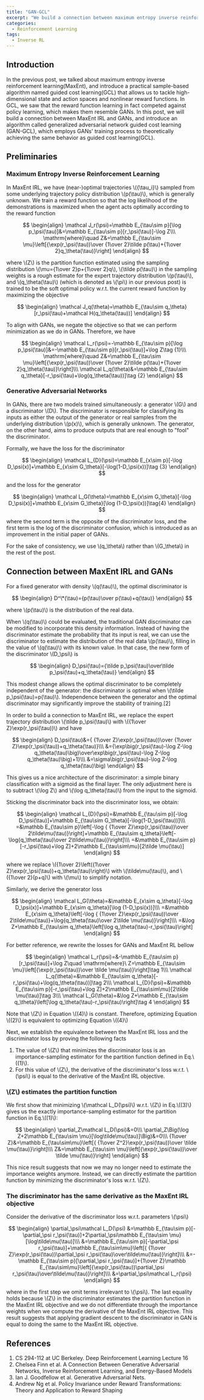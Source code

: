 ```yaml
---
title: "GAN-GCL"
excerpt: "We build a connection between maximum entropy inverse reinforcement learning and generative adversarial networks"
categories:
  - Reinforcement Learning
tags:
  - Inverse RL
---
```


##  Introduction

In the previous post, we talked about maximum entropy inverse reinforcement learning(MaxEnt), and introduce a practical sample-based algorithm named guided cost learning(GCL) that allows us to tackle high-dimensional state and action spaces and nonlinear reward functions. In GCL, we saw that the reward function learning in fact competed against policy learning, which makes them resemble GANs. In this post, we will build a connection between MaxEnt IRL and GANs, and introduce an algorithm called generalized adversarial network guided cost learning (GAN-GCL), which employs GANs' training process to theoretically achieving the same behavior as guided cost learning(GCL). 

## Preliminaries

### Maximum Entropy Inverse Reinforcement Learning

In MaxEnt IRL, we have (near-)optimal trajectories \\(\{\tau_i\}\\) sampled from some underlying trajectory policy distribution \\(p(\tau)\\), which is generally unknown. We train a reward function so that the log likelihood of the demonstrations is maximized when the agent acts optimally according to the reward function

$$
\begin{align}
\mathcal J_r(\psi)=\mathbb E_{\tau\sim p}[\log p_\psi(\tau)]&=\mathbb E_{\tau\sim p}[r_\psi(\tau)]-\log Z\\\
\mathrm{where}\quad Z&=\mathbb E_{\tau\sim \mu}\left[{\exp(r_\psi(\tau))\over {1\over 2}\tilde p(\tau)+{1\over 2}q_\theta(\tau)}\right]
\end{align}
$$

where \\(Z\\) is the partition function estimated using the sampling distribution \\(\mu={1\over 2}p+{1\over 2}q\\), \\(\tilde p(\tau)\\) in the sampling weights is a rough estimate for the expert trajectory distribution \\(p(\tau)\\), and \\(q_\theta(\tau)\\) (which is denoted as \\(\pi\\) in our previous post) is trained to be the soft optimal policy w.r.t. the current reward function by maximizing the objective

$$
\begin{align}
\mathcal J_q(\theta)=\mathbb E_{\tau\sim q_\theta}[r_\psi(\tau)+\mathcal H(q_\theta(\tau))]
\end{align}
$$

To align with GANs, we negate the objective so that we can perform minimization as we do in GANs. Therefore, we have

$$
\begin{align}
\mathcal L_r(\psi)=-\mathbb E_{\tau\sim p}[\log p_\psi(\tau)]&=-\mathbb E_{\tau\sim p}[r_\psi(\tau)]+\log Z\tag {1}\\\
\mathrm{where}\quad Z&=\mathbb E_{\tau\sim \mu}\left[{\exp(r_\psi(\tau))\over {1\over 2}\tilde p(\tau)+{1\over 2}q_\theta(\tau)}\right]\\\
\mathcal L_q(\theta)&=\mathbb E_{\tau\sim q_\theta}[-r_\psi(\tau)+\log(q_\theta(\tau))]\tag {2}
\end{align}
$$


### Generative Adversarial Networks

In GANs, there are two models trained simultaneously: a generator \\(G\\) and a discriminator \\(D\\). The discriminator is responsible for classifying its inputs as either the output of the generator or real samples from the underlying distribution \\(p(x)\\), which is generally unknown. The generator, on the other hand, aims to produce outputs that are real enough to "fool" the discriminator.

Formally, we have the loss for the discriminator

$$
\begin{align}
\mathcal L_{D}(\psi)=\mathbb E_{x\sim p}[-\log D_\psi(x)]+\mathbb E_{x\sim G_\theta}[-\log(1-D_\psi(x))]\tag {3}
\end{align}
$$

and the loss for the generator

$$
\begin{align}
\mathcal L_G(\theta)=\mathbb E_{x\sim G_\theta}[-\log D_\psi(x)]+\mathbb E_{x\sim G_\theta}[\log (1-D_\psi(x))]\tag{4}
\end{align}
$$

where the second term is the opposite of the discriminator loss, and the first term is the log of the discriminator confusion, which is introduced as an improvement in the initial paper of GANs.

For the sake of consistency, we use \\(q_\theta\\) rather than \\(G_\theta\\) in the rest of the post.

## Connection between MaxEnt IRL and GANs

For a fixed generator with density \\(q(\tau)\\), the optimal discriminator is

$$
\begin{align}
D^\*(\tau)={p(\tau)\over p(\tau)+q(\tau)}
\end{align}
$$

where \\(p(\tau)\\) is the distribution of the real data.

When \\(q(\tau)\\) could be evaluated, the traditional GAN discriminator can be modified to incorporate this density information. Instead of having the discriminator estimate the probability that its input is real, we can use the discriminator to estimate the distribution of the real data \\(p(\tau)\\), filling in the value of \\(q(\tau)\\) with its known value. In that case, the new form of the discriminator \\(D_\psi\\) is 

$$
\begin{align}
D_\psi(\tau)={\tilde p_\psi(\tau)\over\tilde p_\psi(\tau)+q_\theta(\tau)}
\end{align}
$$

This modest change allows the optimal discriminator to be completely independent of the generator: the discriminator is optimal when \\(\tilde p_\psi(\tau)=p(\tau)\\). Independence between the generator and the optimal discriminator may significantly improve the stability of training.[2]

In order to build a connection to MaxEnt IRL, we replace the expert trajectory distribution \\(\tilde p_\psi(\tau)\\) with \\({1\over Z}\exp(r_\psi(\tau))\\) and have

$$
\begin{align}
D_\psi(\tau)&={ {1\over Z}\exp(r_\psi(\tau))\over {1\over Z}\exp(r_\psi(\tau))+q_\theta(\tau)}\\\
&={\exp\big(r_\psi(\tau)-\log Z-\log q_\theta(\tau)\big)\over\exp\big(r_\psi(\tau)-\log Z-\log q_\theta(\tau)\big)+1}\\\
&=\sigma\big(r_\psi(\tau)-\log Z-\log q_\theta(\tau)\big)
\end{align}
$$

This gives us a nice architecture of the discriminator: a simple binary classification with a sigmoid as the final layer. The only adjustment here is to subtract \\(\log Z\\) and \\(\log q_\theta(\tau)\\) from the input to the sigmoid.

Sticking the discriminator back into the discriminator loss, we obtain:

$$
\begin{align}
\mathcal L_{D}(\psi)=&\mathbb E_{\tau\sim p}[-\log D_\psi(\tau)]+\mathbb E_{\tau\sim G_\theta}[-\log(1-D_\psi(\tau))]\\\
=&\mathbb E_{\tau\sim p}\left[-\log { {1\over Z}\exp(r_\psi(\tau))\over 2\tilde\mu(\tau)}\right]+\mathbb E_{\tau\sim q_\theta}\left[-\log{q_\theta(\tau)\over 2\tilde\mu(\tau)}\right]\\\
=&\mathbb E_{\tau\sim p}[-r_\psi(\tau)+\log Z]+2\mathbb E_{\tau\sim\mu}[2\tilde \mu(\tau)]
\end{align}
$$

where we replace \\({1\over 2}\left({1\over Z}\exp(r_\psi(\tau))+q_\theta(\tau)\right)\\) with \\(\tilde\mu(\tau)\\), and \\({1\over 2}(p+q)\\) with \\(\mu\\) to simplify notation. 

Similarly, we derive the generator loss

$$
\begin{align}
\mathcal L_G(\theta)=&\mathbb E_{x\sim q_\theta}[-\log D_\psi(x)]+\mathbb E_{x\sim q_\theta}[\log (1-D_\psi(x))]\\\
=&\mathbb E_{x\sim q_\theta}\left[-\log { {1\over Z}\exp(r_\psi(\tau))\over 2\tilde\mu(\tau)}+\log{q_\theta(\tau)\over 2\tilde \mu(\tau)}\right]\\\
=&\log Z+\mathbb E_{\tau\sim q_\theta}\left[\log q_\theta(\tau)-r_\psi(\tau)\right]
\end{align}
$$

For better reference, we rewrite the losses for GANs and MaxEnt RL bellow

$$
\begin{align}
\mathcal L_r(\psi)=&-\mathbb E_{\tau\sim p}[r_\psi(\tau)]+\log Z\quad \mathrm{where}\  Z=\mathbb E_{\tau\sim \mu}\left[{\exp(r_\psi(\tau))\over \tilde \mu(\tau)}\right]\tag 1\\\
\mathcal L_q(\theta)=&\mathbb E_{\tau\sim q_\theta}[-r_\psi(\tau)+\log(q_\theta(\tau))]\tag 2\\\
\mathcal L_{D}(\psi)=&\mathbb E_{\tau\sim p}[-r_\psi(\tau)+\log Z]+2\mathbb E_{\tau\sim\mu}[2\tilde \mu(\tau)]\tag 3\\\
\mathcal L_G(\theta)=&\log Z+\mathbb E_{\tau\sim q_\theta}\left[\log q_\theta(\tau)-r_\psi(\tau)\right]\tag 4
\end{align}
$$

Note that \\(Z\\) in Equation \\((4)\\) is constant. Therefore, optimizing Equation \\((2)\\) is equivalent to optimizing Equation \\((4)\\)

Next, we establish the equivalence between the MaxEnt IRL loss and the discriminator loss by proving the following facts

1. The value of \\(Z\\) that minimizes the discriminator loss is an importance-sampling estimator for the partition function defined in Eq.\\((1)\\).
2. For this value of \\(Z\\), the derivative of the discriminator's loss w.r.t. \\(\psi\\) is equal to the derivative of the MaxEnt IRL objective.

### \\(Z\\) estimates the partition function

We first show that minimizing \\(\mathcal L_D(\psi)\\) w.r.t. \\(Z\\) in Eq.\\((3)\\) gives us the exactly importance-sampling estimator for the partition function in Eq.\\((1)\\):

$$
\begin{align}
\partial_Z\mathcal L_D(\psi)&=0\\\
\partial_Z\Big(\log Z+2\mathbb E_{\tau\sim \mu}[\log\tilde\mu(\tau)]\Big)&=0\\\
{1\over Z}&=\mathbb E_{\tau\sim\mu}\left[{ {1\over Z^2}\exp(r_\psi(\tau))\over \tilde \mu(\tau)}\right]\\\
Z&=\mathbb E_{\tau\sim \mu}\left[{\exp(r_\psi(\tau))\over \tilde \mu(\tau)}\right]
\end{align}
$$

This nice result suggests that now we may no longer need to estimate the importance weights anymore. Instead, we can directly estimate the partition function by minimizing the discriminator's loss w.r.t. \\(Z\\). 

### The discriminator has the same derivative as the MaxEnt IRL objective

Consider the derivative of the discriminator loss w.r.t. parameters \\(\psi\\)

$$
\begin{align}
\partial_\psi\mathcal L_D(\psi)
&=\mathbb E_{\tau\sim p}[-\partial_\psi r_\psi(\tau)]+2\partial_\psi\mathbb E_{\tau\sim \mu}[\log\tilde\mu(\tau)]\\\
&=\mathbb E_{\tau\sim p}[-\partial_\psi r_\psi(\tau)]+\mathbb E_{\tau\sim\mu}\left[{ {1\over Z}\exp(r_\psi(\tau))\partial_\psi r_\psi(\tau)\over\tilde\mu(\tau)}\right]\\\
&=-\mathbb E_{\tau\sim p}[\partial_\psi r_\psi(\tau)]+{1\over Z}\mathbb E_{\tau\sim\mu}\left[{\exp(r_\psi(\tau))\partial_\psi r_\psi(\tau)\over\tilde\mu(\tau)}\right]\\\
&=\partial_\psi\mathcal L_r(\psi)
\end{align}
$$

where in the first step we omit terms irrelevant to \\(\psi\\). The last equality holds because \\(Z\\) in the discriminator estimates the partition function in the MaxEnt IRL objective and we do not differentiate through the importance weights when we compute the derivative of the MaxEnt IRL objective. This result suggests that applying gradient descent to the discriminator in GAN is equal to doing the same to the MaxEnt IRL objective.

## References

1. CS 294-112 at UC Berkeley. Deep Reinforcement Learning Lecture 16
2. <a name="ref2"></a>Chelsea Finn et al. A Connection Between Generative Adversarial Networks, Inverse Reinforcement Learning, and Energy-Based Models
3. Ian J. Goodfellow et al. Generative Adversarial Nets.
5. Andrew Ng et al. Policy Invariance under Reward Transformations: Theory and Application to Reward Shaping

